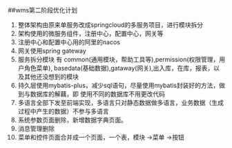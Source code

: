 ##wms第二阶段优化计划  

1. 整体架构由原来单服务改成springcloud的多服务项目，进行模块拆分
2. 架构使用的微服务组件，注册中心，配置中心，网关等
3. 注册中心和配置中心用的阿里的nacos
4. 网关使用spring gateway
5. 服务拆分模块 有 common(通用模块，帮助工具等),permission(权限管理，用户角色菜单),
basedata(基础数据),gataway(网关),出入库，在库，报表，以及其他还没想到的模块
6. 持久层使用mybatis-plus，减少sql语句，尽量使用mybatis封装好的方法，做到与数据库的解藕，即  使用不同的数据库不用更改代码
7. 多语言全部下发至前端实现，多语言只对静态数据做多语言，业务数据（生成过程中产生的数据）不参与多语言
8. 系统参数页面删除，新增数据字典页面。
9. 消息管理删除
10. 菜单和控件页面合并成一个页面，一个表，模块 ->菜单 ->按钮

